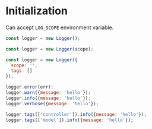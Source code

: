 # Initialization
Can accept `LOG_SCOPE` environment variable.
```js
const logger = new Logger();
```
```js
const logger = new Logger(scope);
```
```js
const logger = new Logger({
  scope: '',
  tags: []
});
```
```js
logger.error(err);
logger.warn({message: 'hello'});
logger.info({message: 'hello'});
logger.verbose({message: 'hello'});
```
```js
logger.tags(['controller']).info({message: 'hello'});
logger.tags(['model']).info({message: 'hello'});
```